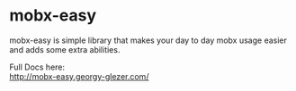 # mobx-easy
mobx-easy is simple library that makes your day to day mobx usage easier and adds some extra abilities.

Full Docs here: <br> http://mobx-easy.georgy-glezer.com/
